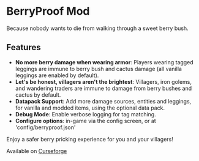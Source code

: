 

# BerryProof Mod

Because nobody wants to die from walking through a sweet berry bush.

## Features

- **No more berry damage when wearing armor**: Players wearing tagged leggings are immune to berry bush and cactus damage (all vanilla leggings are enabled by default).
- **Let's be honest, villagers aren't the brightest**: Villagers, iron golems, and wandering traders are immune to damage from berry bushes and cactus by default. 
- **Datapack Support**: Add more damage sources, entities and leggings, for vanilla and modded items, using the optional data pack.
- **Debug Mode**: Enable verbose logging for tag matching.
- **Configure options**: in-game via the config screen, or at 'config/berryproof.json'

Enjoy a safer berry pricking experience for you and your villagers!

Available on [Curseforge](https://www.curseforge.com/minecraft/mc-mods/berryproof)
